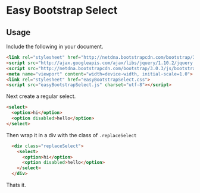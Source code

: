 # Easy Bootstrap Select

## Usage

Include the following in your document.

```html
<link rel="stylesheet" href="http://netdna.bootstrapcdn.com/bootstrap/3.1.1/css/bootstrap.min.css">
<script src="http://ajax.googleapis.com/ajax/libs/jquery/1.10.2/jquery.min.js"></script>
<script src="http://netdna.bootstrapcdn.com/bootstrap/3.0.3/js/bootstrap.min.js"></script>
<meta name="viewport" content="width=device-width, initial-scale=1.0">
<link rel="stylesheet" href="easyBootstrapSelect.css">
<script src="easyBootstrapSelect.js" charset="utf-8"></script>
```
Next create a regular select.

```html
<select>
  <option>hi</option>
  <option disabled>hello</option>
</select>
```

Then wrap it in a div with the class of ```.replaceSelect```
```html
  <div class="replaceSelect">
    <select>
      <option>hi</option>
      <option disabled>hello</option>
    </select>
  </div>
```
Thats it.

